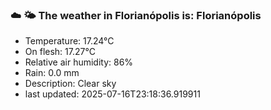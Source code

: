 ### ☁️ 🌤️  The weather in Florianópolis is: Florianópolis

- Temperature: 17.24°C
- On flesh: 17.27°C
- Relative air humidity: 86%
- Rain: 0.0 mm
- Description: Clear sky
- last updated: 2025-07-16T23:18:36.919911

